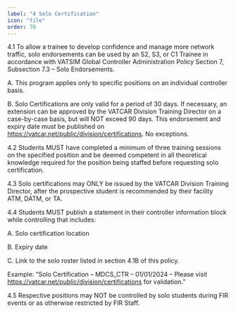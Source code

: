 ```yaml
---
label: "4 Solo Certification"
icon: "file"
order: 70
---
```


4.1 To allow a trainee to develop confidence and manage more network traffic, solo endorsements can be used by an S2, S3, or C1 Trainee in accordance with VATSIM Global Controller Administration Policy Section 7, Subsection 7.3 – Solo Endorsements.

A. This program applies only to specific positions on an individual controller basis.

B. Solo Certifications are only valid for a period of 30 days. If necessary, an extension can be approved by the VATCAR Division Training Director on a case-by-case basis, but will NOT exceed 90 days. This endorsement and expiry date must be published on https://vatcar.net/public/division/certifications. No exceptions.

4.2 Students MUST have completed a minimum of three training sessions on the specified position and be deemed competent in all theoretical knowledge required for the position being staffed before requesting solo certification.

4.3 Solo certifications may ONLY be issued by the VATCAR Division Training Director, after the prospective student is recommended by their facility ATM, DATM, or TA.

4.4 Students MUST publish a statement in their controller information block while controlling that includes:

A. Solo certification location

B. Expiry date

C. Link to the solo roster listed in section 4.1B of this policy.

Example: “Solo Certification – MDCS_CTR – 01/01/2024 – Please visit https://vatcar.net/public/division/certifications for validation.”

4.5 Respective positions may NOT be controlled by solo students during FIR events or as otherwise restricted by FIR Staff.
